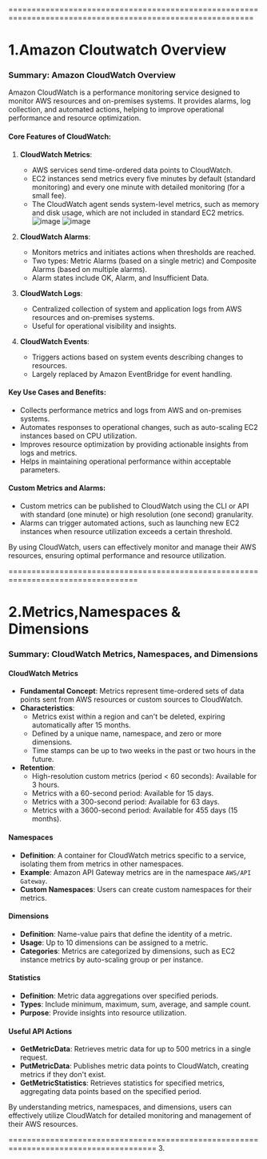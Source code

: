 

















===========================================================================================================
# 1.Amazon Cloutwatch Overview

### Summary: Amazon CloudWatch Overview

Amazon CloudWatch is a performance monitoring service designed to monitor AWS resources and on-premises systems. It provides alarms, log collection, and automated actions, helping to improve operational performance and resource optimization.

#### Core Features of CloudWatch:

1. **CloudWatch Metrics**:
   - AWS services send time-ordered data points to CloudWatch.
   - EC2 instances send metrics every five minutes by default (standard monitoring) and every one minute with detailed monitoring (for a small fee).
   - The CloudWatch agent sends system-level metrics, such as memory and disk usage, which are not included in standard EC2 metrics.
![image](https://github.com/Mohanakri/AWS_SOA-Admin/assets/96922237/6766c99e-e307-4ee4-a26c-93266ed1e8a9)
![image](https://github.com/Mohanakri/AWS_SOA-Admin/assets/96922237/6347e96c-da18-441a-9b26-642fd51a3069)

2. **CloudWatch Alarms**:
   - Monitors metrics and initiates actions when thresholds are reached.
   - Two types: Metric Alarms (based on a single metric) and Composite Alarms (based on multiple alarms).
   - Alarm states include OK, Alarm, and Insufficient Data.

3. **CloudWatch Logs**:
   - Centralized collection of system and application logs from AWS resources and on-premises systems.
   - Useful for operational visibility and insights.

4. **CloudWatch Events**:
   - Triggers actions based on system events describing changes to resources.
   - Largely replaced by Amazon EventBridge for event handling.

#### Key Use Cases and Benefits:
- Collects performance metrics and logs from AWS and on-premises systems.
- Automates responses to operational changes, such as auto-scaling EC2 instances based on CPU utilization.
- Improves resource optimization by providing actionable insights from logs and metrics.
- Helps in maintaining operational performance within acceptable parameters.

#### Custom Metrics and Alarms:
- Custom metrics can be published to CloudWatch using the CLI or API with standard (one minute) or high resolution (one second) granularity.
- Alarms can trigger automated actions, such as launching new EC2 instances when resource utilization exceeds a certain threshold.

By using CloudWatch, users can effectively monitor and manage their AWS resources, ensuring optimal performance and resource utilization.

==================================================================================
# 2.Metrics,Namespaces & Dimensions

### Summary: CloudWatch Metrics, Namespaces, and Dimensions

#### CloudWatch Metrics
- **Fundamental Concept**: Metrics represent time-ordered sets of data points sent from AWS resources or custom sources to CloudWatch.
- **Characteristics**:
  - Metrics exist within a region and can't be deleted, expiring automatically after 15 months.
  - Defined by a unique name, namespace, and zero or more dimensions.
  - Time stamps can be up to two weeks in the past or two hours in the future.
- **Retention**:
  - High-resolution custom metrics (period < 60 seconds): Available for 3 hours.
  - Metrics with a 60-second period: Available for 15 days.
  - Metrics with a 300-second period: Available for 63 days.
  - Metrics with a 3600-second period: Available for 455 days (15 months).

#### Namespaces
- **Definition**: A container for CloudWatch metrics specific to a service, isolating them from metrics in other namespaces.
- **Example**: Amazon API Gateway metrics are in the namespace `AWS/API Gateway`.
- **Custom Namespaces**: Users can create custom namespaces for their metrics.

#### Dimensions
- **Definition**: Name-value pairs that define the identity of a metric.
- **Usage**: Up to 10 dimensions can be assigned to a metric.
- **Categories**: Metrics are categorized by dimensions, such as EC2 instance metrics by auto-scaling group or per instance.

#### Statistics
- **Definition**: Metric data aggregations over specified periods.
- **Types**: Include minimum, maximum, sum, average, and sample count.
- **Purpose**: Provide insights into resource utilization.

#### Useful API Actions
- **GetMetricData**: Retrieves metric data for up to 500 metrics in a single request.
- **PutMetricData**: Publishes metric data points to CloudWatch, creating metrics if they don't exist.
- **GetMetricStatistics**: Retrieves statistics for specified metrics, aggregating data points based on the specified period.

By understanding metrics, namespaces, and dimensions, users can effectively utilize CloudWatch for detailed monitoring and management of their AWS resources.

======================================================================================
3.
